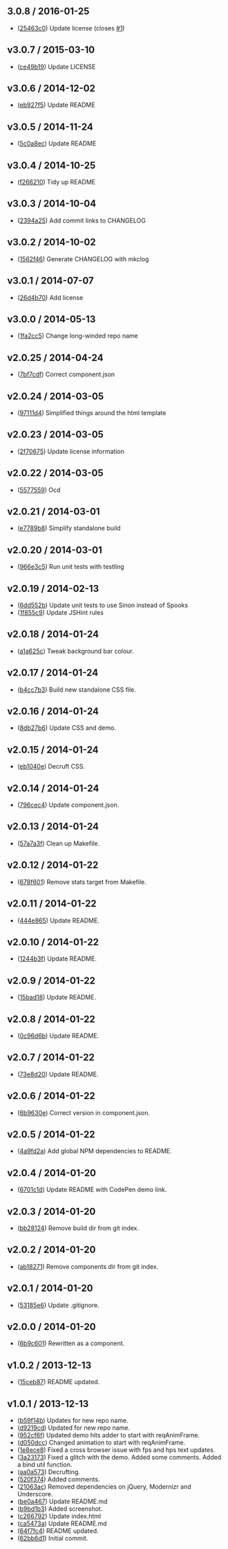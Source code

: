 ## 3.0.8 / 2016-01-25

 * ([25463c0](https://github.com/tanem/skyline/commit/25463c0d1fb248e8defa56eca10660b7427ef9ad)) Update license (closes [#1](https://github.com/tanem/skyline/issues/1))

## v3.0.7 / 2015-03-10

 * ([ce49b19](https://github.com/tanem/skyline/commit/ce49b19e00069dc4e1212bfd509d3b85a7619f81)) Update LICENSE

## v3.0.6 / 2014-12-02

 * ([eb927f5](https://github.com/tanem/skyline/commit/eb927f580f923791c13e074923208a4e43f2d915)) Update README

## v3.0.5 / 2014-11-24

 * ([5c0a8ec](https://github.com/tanem/skyline/commit/5c0a8ec125a68b6664866f1e811e35ca4865ec84)) Update README

## v3.0.4 / 2014-10-25

 * ([f266210](https://github.com/tanem/skyline/commit/f2662100b64b6f5d1d80e875dc3f2f8c769451d8)) Tidy up README

## v3.0.3 / 2014-10-04

 * ([2394a25](https://github.com/tanem/skyline/commit/2394a25bfd0cd586e8f6ec03deca13e812c43310)) Add commit links to CHANGELOG

## v3.0.2 / 2014-10-02

 * ([1562f46](https://github.com/tanem/skyline/commit/1562f46a4408f865bf29edaac57ae31e0f57febe)) Generate CHANGELOG with mkclog

## v3.0.1 / 2014-07-07

 * ([26d4b70](https://github.com/tanem/skyline/commit/26d4b705e80a1c19f44d097135ad6ca6b2e3019f)) Add license

## v3.0.0 / 2014-05-13

 * ([1fa2cc5](https://github.com/tanem/skyline/commit/1fa2cc54b3c88dbc3b9cc1a0dc176bb670a7c57d)) Change long-winded repo name

## v2.0.25 / 2014-04-24

 * ([7bf7cdf](https://github.com/tanem/skyline/commit/7bf7cdf0b35ffd0c6c18a4b294f73fc337f0049d)) Correct component.json

## v2.0.24 / 2014-03-05

 * ([97111d4](https://github.com/tanem/skyline/commit/97111d440ced90fb961c0f8c22c1c00f6dfd62e2)) Simplified things around the html template

## v2.0.23 / 2014-03-05

 * ([2f70675](https://github.com/tanem/skyline/commit/2f70675f62c20eb4da79517896350a3444f2a62b)) Update license information

## v2.0.22 / 2014-03-05

 * ([5577559](https://github.com/tanem/skyline/commit/557755936c1af9daac4f80a2b8a7766b2700b043)) Ocd

## v2.0.21 / 2014-03-01

 * ([e7789b8](https://github.com/tanem/skyline/commit/e7789b8e7532dab9b51bb3629f8858d20be5a96d)) Simplify standalone build

## v2.0.20 / 2014-03-01

 * ([966e3c5](https://github.com/tanem/skyline/commit/966e3c5a5e72c8534672c757cc96ef731d0068bb)) Run unit tests with testling

## v2.0.19 / 2014-02-13

 * ([6dd552b](https://github.com/tanem/skyline/commit/6dd552bbd592bd9ebe847074ef53f1c02993ace9)) Update unit tests to use Sinon instead of Spooks
 * ([1f855c9](https://github.com/tanem/skyline/commit/1f855c93127d9103c9afdac66298b4de2687946c)) Update JSHint rules

## v2.0.18 / 2014-01-24

 * ([a1a625c](https://github.com/tanem/skyline/commit/a1a625c7b832de5566abe232800cae36e7e50ed3)) Tweak background bar colour.

## v2.0.17 / 2014-01-24

 * ([b4cc7b3](https://github.com/tanem/skyline/commit/b4cc7b33f2683a03cece3b813ee156d0c0b42f4b)) Build new standalone CSS file.

## v2.0.16 / 2014-01-24

 * ([8db27b6](https://github.com/tanem/skyline/commit/8db27b6ab7d5b4fa9f64caf9363dcc5b289f62ed)) Update CSS and demo.

## v2.0.15 / 2014-01-24

 * ([eb1040e](https://github.com/tanem/skyline/commit/eb1040ef311660e9d768b3597711d329c92e7ad5)) Decruft CSS.

## v2.0.14 / 2014-01-24

 * ([796cec4](https://github.com/tanem/skyline/commit/796cec4c3082277e6417721f25e1434e2a1c905a)) Update component.json.

## v2.0.13 / 2014-01-24

 * ([57a7a3f](https://github.com/tanem/skyline/commit/57a7a3f58b1fb15ba67c80b264bf8148336a9382)) Clean up Makefile.

## v2.0.12 / 2014-01-22

 * ([678f601](https://github.com/tanem/skyline/commit/678f601e3dad9fdd05d2ae4a8c34d8fdc09f9318)) Remove stats target from Makefile.

## v2.0.11 / 2014-01-22

 * ([444e865](https://github.com/tanem/skyline/commit/444e8651d3e10cc06252ecb919cd22b5b7fdf89a)) Update README.

## v2.0.10 / 2014-01-22

 * ([1244b3f](https://github.com/tanem/skyline/commit/1244b3fb69f23301decdf5f82bb91e6daee91315)) Update README.

## v2.0.9 / 2014-01-22

 * ([15bad18](https://github.com/tanem/skyline/commit/15bad1870058de1fefe7301e8f886263d2fb196b)) Update README.

## v2.0.8 / 2014-01-22

 * ([0c96d6b](https://github.com/tanem/skyline/commit/0c96d6b42c8ad54cf3476d9f29d61bbf36161336)) Update README.

## v2.0.7 / 2014-01-22

 * ([73e8d20](https://github.com/tanem/skyline/commit/73e8d20ff0a6f6472491d502485cdca1d64264e6)) Update README.

## v2.0.6 / 2014-01-22

 * ([6b9630e](https://github.com/tanem/skyline/commit/6b9630ebbfd1368873e60a7b8d9a1efa1922f46d)) Correct version in component.json.

## v2.0.5 / 2014-01-22

 * ([4a9fd2a](https://github.com/tanem/skyline/commit/4a9fd2ab68877dfe5339d4e85598af9dff0f72a9)) Add global NPM dependencies to README.

## v2.0.4 / 2014-01-20

 * ([6701c1d](https://github.com/tanem/skyline/commit/6701c1db99e6710ae984fc2cd45f0c0f526101df)) Update README with CodePen demo link.

## v2.0.3 / 2014-01-20

 * ([bb28124](https://github.com/tanem/skyline/commit/bb281245ff570a4855dcd7eeb72b56d7e162dcba)) Remove build dir from git index.

## v2.0.2 / 2014-01-20

 * ([ab18271](https://github.com/tanem/skyline/commit/ab182711507ad4636ccf5294f57df07d59c1fc61)) Remove components dir from git index.

## v2.0.1 / 2014-01-20

 * ([53185e6](https://github.com/tanem/skyline/commit/53185e67757ed96f917e8223b09a61dcf3b7f1dd)) Update .gitignore.

## v2.0.0 / 2014-01-20

 * ([6b9c601](https://github.com/tanem/skyline/commit/6b9c6012d85a5f24c204883580496109c3d17161)) Rewritten as a component.

## v1.0.2 / 2013-12-13

 * ([15ceb87](https://github.com/tanem/skyline/commit/15ceb871f92e0507459088e6b50f975e2694c9bd)) README updated.

## v1.0.1 / 2013-12-13

 * ([b59f14b](https://github.com/tanem/skyline/commit/b59f14b8cab673187e8eaf3a20cd259c500572e7)) Updates for new repo name.
 * ([d9219cd](https://github.com/tanem/skyline/commit/d9219cdda7cf5345fc6ee26b1bfccaf15029f224)) Updated for new repo name.
 * ([952cf6f](https://github.com/tanem/skyline/commit/952cf6f21d971ffb5b4e82a6ecc6ff3277a451aa)) Updated demo hits adder to start with reqAnimFrame.
 * ([d050dcc](https://github.com/tanem/skyline/commit/d050dcc0211e5227046ab4d3ddd62673c7fe2c5d)) Changed animation to start with reqAnimFrame.
 * ([1e8ece8](https://github.com/tanem/skyline/commit/1e8ece841c5a605f394739ad016595e8d2920a12)) Fixed a cross browser issue with fps and hps text updates.
 * ([3a23173](https://github.com/tanem/skyline/commit/3a231734f03fe1d8a818b58dc24b2a78cd576ebf)) Fixed a glitch with the demo. Added some comments. Added a bind util function.
 * ([aa0a573](https://github.com/tanem/skyline/commit/aa0a573da6928092a25b2acff1bf1b1d0740a4d5)) Decrufting.
 * ([520f374](https://github.com/tanem/skyline/commit/520f37474e0a7823eeb26ef1c62d6749a9ce3216)) Added comments.
 * ([21063ac](https://github.com/tanem/skyline/commit/21063ac7d665800e66d034b7967232659ffbb738)) Removed dependencies on jQuery, Modernizr and Underscore.
 * ([be0a467](https://github.com/tanem/skyline/commit/be0a467505946b4ca07fa34a467568901b3bd88c)) Update README.md
 * ([b9bd1b3](https://github.com/tanem/skyline/commit/b9bd1b30f4dbd40fa83d143d5fc4f2685717d6b9)) Added screenshot.
 * ([c266792](https://github.com/tanem/skyline/commit/c266792e4c78306dba7c4256c497117769fc8e0d)) Update index.html
 * ([ca5473a](https://github.com/tanem/skyline/commit/ca5473a3b6c05b3af845783f91fa8abc78b8285a)) Update README.md
 * ([64f7fc4](https://github.com/tanem/skyline/commit/64f7fc48b57ec0256bc1b01c31e93a1853b39898)) README updated.
 * ([62bb6d1](https://github.com/tanem/skyline/commit/62bb6d18ff1d96a7c5197640ee363cc1a61a4f95)) Initial commit.
